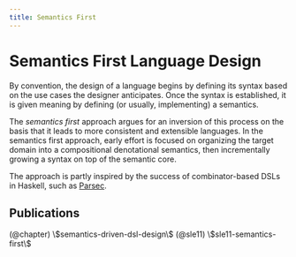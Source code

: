 ```yaml
---
title: Semantics First
---
```


# Semantics First Language Design

By convention, the design of a language begins by defining its syntax based on
the use cases the designer anticipates. Once the syntax is established, it is
given meaning by defining (or usually, implementing) a semantics.

The *semantics first* approach argues for an inversion of this process on the
basis that it leads to more consistent and extensible languages. In the
semantics first approach, early effort is focused on organizing the target
domain into a compositional denotational semantics, then incrementally growing
a syntax on top of the semantic core.

The approach is partly inspired by the success of combinator-based DSLs in
Haskell, such as [Parsec](http://www.haskell.org/haskellwiki/Parsec).


## Publications
  
<div class="ref-list">
(@chapter) \$semantics-driven-dsl-design\$
(@sle11) \$sle11-semantics-first\$

</div>
